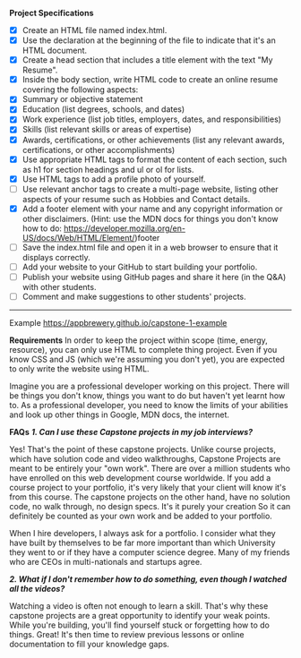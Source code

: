 **Project Specifications**
- [x] Create an HTML file named index.html.
- [x] Use the <!DOCTYPE html> declaration at the beginning of the file to indicate that it's an HTML document.
- [x] Create a head section that includes a title element with the text "My Resume".
- [x] Inside the body section, write HTML code to create an online resume covering the following aspects:
- [x] Summary or objective statement
- [x] Education (list degrees, schools, and dates)
- [x] Work experience (list job titles, employers, dates, and responsibilities)
- [x] Skills (list relevant skills or areas of expertise)
- [x] Awards, certifications, or other achievements (list any relevant awards, certifications, or other accomplishments)
- [x] Use appropriate HTML tags to format the content of each section, such as h1 for section headings and ul or ol for lists.
- [x] Use HTML tags to add a profile photo of yourself.
- [ ] Use relevant anchor tags to create a multi-page website, listing other aspects of your resume such as Hobbies and Contact details.
- [x] Add a footer element with your name and any copyright information or other disclaimers. (Hint: use the MDN docs for things you don't know how to do: https://developer.mozilla.org/en-US/docs/Web/HTML/Element/)footer
- [ ] Save the index.html file and open it in a web browser to ensure that it displays correctly.
- [ ] Add your website to your GitHub to start building your portfolio.
- [ ] Publish your website using GitHub pages and share it here (in the Q&A) with other students.
- [ ] Comment and make suggestions to other students' projects.
---
Example
https://appbrewery.github.io/capstone-1-example

**Requirements**
In order to keep the project within scope (time, energy, resource), you can only use HTML to complete thing project. Even if you know CSS and JS (which we're assuming you don't yet), you are expected to only write the website using HTML.

Imagine you are a professional developer working on this project. There will be things you don't know, things you want to do but haven't yet learnt how to. As a professional developer, you need to know the limits of your abilities and look up other things in Google, MDN docs, the internet.

**FAQs**
***1. Can I use these Capstone projects in my job interviews?***

Yes! That's the point of these capstone projects. Unlike course projects, which have solution code and video walkthroughs, Capstone Projects are meant to be entirely your "own work". There are over a million students who have enrolled on this web development course worldwide. If you add a course project to your portfolio, it's very likely that your client will know it's from this course. The capstone projects on the other hand, have no solution code, no walk through, no design specs. It's it purely your creation So it can definitely be counted as your own work and be added to your portfolio. </br>

When I hire developers, I always ask for a portfolio. I consider what they have built by themselves to be far more important than which University they went to or if they have a computer science degree. Many of my friends who are CEOs in multi-nationals and startups agree.

***2. What if I don't remember how to do something, even though I watched all the videos?***

Watching a video is often not enough to learn a skill. That's why these capstone projects are a great opportunity to identify your weak points. While you're building, you'll find yourself stuck or forgetting how to do things. Great! It's then time to review previous lessons or online documentation to fill your knowledge gaps.